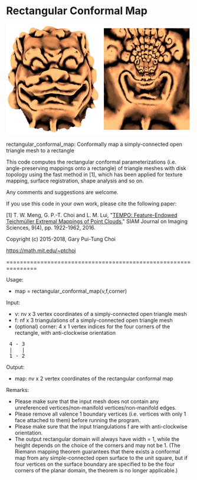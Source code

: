 # Rectangular Conformal Map

<img src = "https://github.com/garyptchoi/rectangular-conformal-map/blob/master/cover.jpg" height="300" />

rectangular_conformal_map: Conformally map a simply-connected open triangle mesh to a rectangle

This code computes the rectangular conformal parameterizations (i.e. angle-preserving mappings onto a rectangle) of triangle meshes with disk topology using the fast method in [1], which has been applied for texture mapping, surface registration, shape analysis and so on.

Any comments and suggestions are welcome. 

If you use this code in your own work, please cite the following paper:

[1] T. W. Meng, G. P.-T. Choi and L. M. Lui, 
    "[TEMPO: Feature-Endowed Teichmüller Extremal Mappings of Point Clouds.](https://doi.org/10.1137/15m1049117)"
    SIAM Journal on Imaging Sciences, 9(4), pp. 1922-1962, 2016.

Copyright (c) 2015-2018, Gary Pui-Tung Choi

https://math.mit.edu/~ptchoi

===============================================================

Usage:
* map = rectangular_conformal_map(v,f,corner)


Input:
* v: nv x 3 vertex coordinates of a simply-connected open triangle mesh
* f: nf x 3 triangulations of a simply-connected open triangle mesh
* (optional) corner: 4 x 1 vertex indices for the four corners of the rectangle, with anti-clockwise orientation
<pre>
 4 - 3
 |   |
 1 - 2
</pre>

Output:
* map: nv x 2 vertex coordinates of the rectangular conformal map

Remarks:
* Please make sure that the input mesh does not contain any unreferenced vertices/non-manifold vertices/non-manifold edges.
* Please remove all valence 1 boundary vertices (i.e. vertices with only 1 face attached to them) before running the program.
* Please make sure that the input triangulations f are with anti-clockwise orientation.
* The output rectangular domain will always have width = 1, while the height depends on the choice of the corners and may not be 1.
   (The Riemann mapping theorem guarantees that there exists a conformal map from any simple-connected open surface to the unit square, but if four vertices on the surface boundary are specified to be the four corners of the planar domain, the theorem is no longer applicable.)
